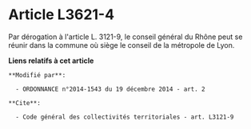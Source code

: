 # Article L3621-4

Par dérogation à l'article L. 3121-9, le conseil général du Rhône peut se réunir dans la commune où siège le conseil de la
métropole de Lyon.

**Liens relatifs à cet article**

	**Modifié par**:

	  - ORDONNANCE n°2014-1543 du 19 décembre 2014 - art. 2

	**Cite**:

	  - Code général des collectivités territoriales - art. L3121-9
